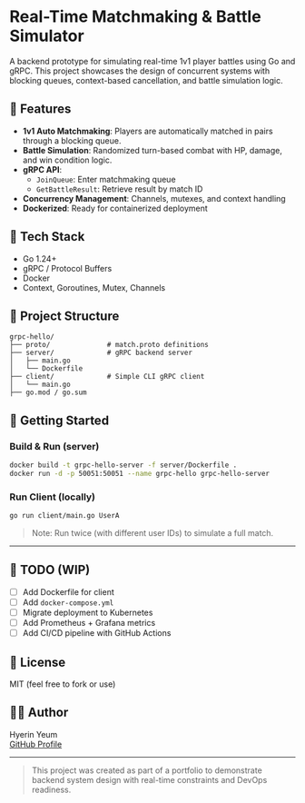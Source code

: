 # Real-Time Matchmaking & Battle Simulator

A backend prototype for simulating real-time 1v1 player battles using Go
and gRPC. This project showcases the design of concurrent systems with
blocking queues, context-based cancellation, and battle simulation
logic.

## 🔧 Features

-   **1v1 Auto Matchmaking**: Players are automatically matched in pairs
    through a blocking queue.
-   **Battle Simulation**: Randomized turn-based combat with HP, damage,
    and win condition logic.
-   **gRPC API**:
    -   `JoinQueue`: Enter matchmaking queue
    -   `GetBattleResult`: Retrieve result by match ID
-   **Concurrency Management**: Channels, mutexes, and context handling
-   **Dockerized**: Ready for containerized deployment

## 🧱 Tech Stack

-   Go 1.24+
-   gRPC / Protocol Buffers
-   Docker
-   Context, Goroutines, Mutex, Channels

## 📁 Project Structure

    grpc-hello/
    ├── proto/              # match.proto definitions
    ├── server/             # gRPC backend server
    │   ├── main.go         
    │   └── Dockerfile
    ├── client/             # Simple CLI gRPC client
    │   └── main.go
    ├── go.mod / go.sum

## 🚀 Getting Started

### Build & Run (server)

``` bash
docker build -t grpc-hello-server -f server/Dockerfile .
docker run -d -p 50051:50051 --name grpc-hello grpc-hello-server
```

### Run Client (locally)

``` bash
go run client/main.go UserA
```

> Note: Run twice (with different user IDs) to simulate a full match.

------------------------------------------------------------------------

## 📌 TODO (WIP)

-   [ ] Add Dockerfile for client
-   [ ] Add `docker-compose.yml`
-   [ ] Migrate deployment to Kubernetes
-   [ ] Add Prometheus + Grafana metrics
-   [ ] Add CI/CD pipeline with GitHub Actions

## 📃 License

MIT (feel free to fork or use)

## 🙋‍♂️ Author

Hyerin Yeum\
[GitHub Profile](https://github.com/yeum)

------------------------------------------------------------------------

> This project was created as part of a portfolio to demonstrate backend
> system design with real-time constraints and DevOps readiness.
